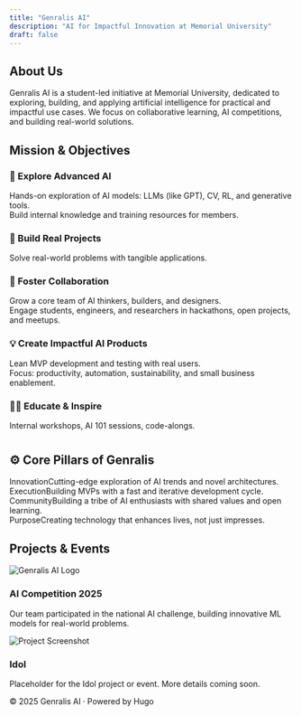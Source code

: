 ```yaml
---
title: "Genralis AI"
description: "AI for Impactful Innovation at Memorial University"
draft: false
---
```


<section class="about-section">
  <h2>About Us</h2>
  <p>Genralis AI is a student-led initiative at Memorial University, dedicated to exploring, building, and applying artificial intelligence for practical and impactful use cases. We focus on collaborative learning, AI competitions, and building real-world solutions.</p>
</section>

<section class="mission-section">
  <h2>Mission & Objectives</h2>
  <div class="mission-columns">
    <div class="mission-col">
      <h3>🔬 Explore Advanced AI</h3>
      <p>Hands-on exploration of AI models: LLMs (like GPT), CV, RL, and generative tools.<br>Build internal knowledge and training resources for members.</p>
    </div>
    <div class="mission-col">
      <h3>🚀 Build Real Projects</h3>
      <p>Solve real-world problems with tangible applications.</p>
    </div>
    <div class="mission-col">
      <h3>👥 Foster Collaboration</h3>
      <p>Grow a core team of AI thinkers, builders, and designers.<br>Engage students, engineers, and researchers in hackathons, open projects, and meetups.</p>
    </div>
    <div class="mission-col">
      <h3>💡 Create Impactful AI Products</h3>
      <p>Lean MVP development and testing with real users.<br>Focus: productivity, automation, sustainability, and small business enablement.</p>
    </div>
    <div class="mission-col">
      <h3>🧑‍🏫 Educate & Inspire</h3>
      <p>Internal workshops, AI 101 sessions, code-alongs.</p>
    </div>
  </div>
  <h2 style="margin-top:2.5rem;">⚙️ Core Pillars of Genralis</h2>
  <div class="pillars-table">
    <div class="pillar-row"><span class="pillar-title">Innovation</span><span class="pillar-desc">Cutting-edge exploration of AI trends and novel architectures.</span></div>
    <div class="pillar-row"><span class="pillar-title">Execution</span><span class="pillar-desc">Building MVPs with a fast and iterative development cycle.</span></div>
    <div class="pillar-row"><span class="pillar-title">Community</span><span class="pillar-desc">Building a tribe of AI enthusiasts with shared values and open learning.</span></div>
    <div class="pillar-row"><span class="pillar-title">Purpose</span><span class="pillar-desc">Creating technology that enhances lives, not just impresses.</span></div>
  </div>
</section>

<section class="projects-section">
  <h2>Projects & Events</h2>
  <div class="card-grid">
    <div class="card">
      <img src="/images/genralis-logo.png" alt="Genralis AI Logo" />
      <h3>AI Competition 2025</h3>
      <p>Our team participated in the national AI challenge, building innovative ML models for real-world problems.</p>
    </div>
    <div class="card">
      <img src="/images/genralis-logo.png" alt="Project Screenshot" />
      <h3>Idol</h3>
      <p>Placeholder for the Idol project or event. More details coming soon.</p>
    </div>
    <!-- Add more cards as needed -->
  </div>
</section>

<footer class="custom-footer">
  <p>© 2025 Genralis AI · Powered by Hugo</p>
</footer>
